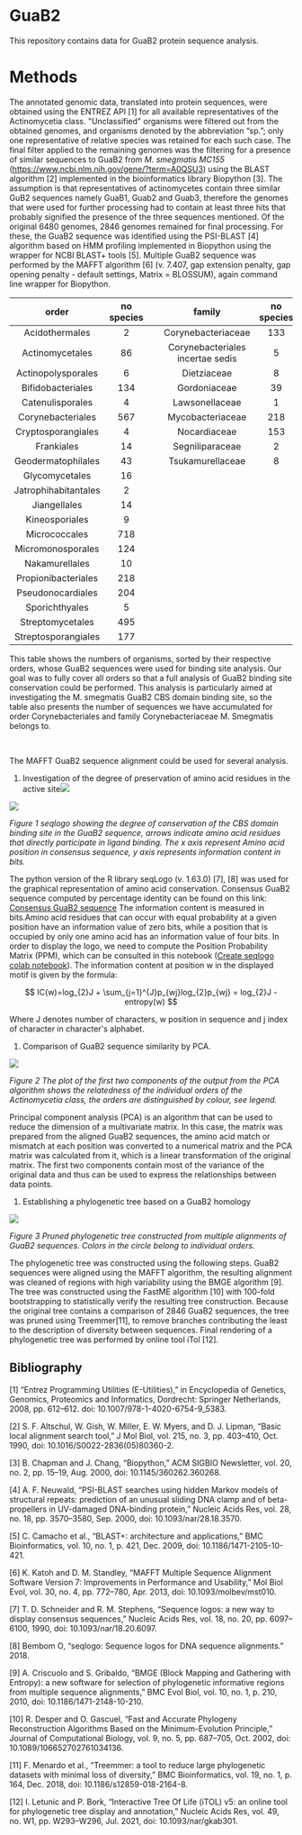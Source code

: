 # GuaB2
This repository contains data for GuaB2 protein sequence analysis.

# Methods

The annotated genomic data, translated into protein sequences, were obtained using the ENTREZ API  [1] for all available representatives of the Actinomycetia class. "Unclassified" organisms were filtered out from the obtained genomes, and organisms denoted by the abbreviation “sp.”; only one representative of relative species was retained for each such case. The final filter applied to the remaining genomes was the filtering  for a presence of similar sequences to GuaB2 from *M. smegmatis MC155* (https://www.ncbi.nlm.nih.gov/gene/?term=A0QSU3) using the BLAST algorithm [2] implemented in the bioinformatics library Biopython [3]. The assumption is that representatives of actinomycetes contain three similar GuB2 sequences namely GuaB1, Guab2 and Guab3, therefore the genomes that were used for further processing had to contain at least three hits that probably signified the presence of the three sequences mentioned. Of the original 6480 genomes, 2846 genomes remained for final processing. For these, the GuaB2 sequence was identified using the PSI-BLAST [4] algorithm based on HMM profiling implemented in Biopython using the wrapper for NCBI BLAST+ tools [5].  Multiple GuaB2 sequence was performed by the MAFFT algorithm [6] (v. 7.407, gap extension penalty, gap opening penalty - default settings, Matrix = BLOSSUM), again command line wrapper for Biopython.

|**order**|**no species**| |**family**|**no species**| |**genus**|**no species**|
| :-: | :-: | :- | :-: | :-: | :- | :-: | :-: |
|Acidothermales|2| |Corynebacteriaceae|133| |Hoyosella|5|
|Actinomycetales|86| |Corynebacteriales incertae sedis|5| |Mycobacterium|123|
|Actinopolysporales|6| |Dietziaceae|8| |Mycobacteroides|8|
|Bifidobacteriales|134| |Gordoniaceae|39| |Mycolicibacillus|2|
|Catenulisporales|4| |Lawsonellaceae|1| |Mycolicibacter|9|
|Corynebacteriales|567| |Mycobacteriaceae|218| |Mycolicibacterium|71|
|Cryptosporangiales|4| |Nocardiaceae|153| | | |
|Frankiales|14| |Segniliparaceae|2| | | |
|Geodermatophilales|43| |Tsukamurellaceae|8| | | |
|Glycomycetales|16| | | | | | |
|Jatrophihabitantales|2| | | | | | |
|Jiangellales|14| | | | | | |
|Kineosporiales|9| | | | | | |
|Micrococcales|718| | | | | | |
|Micromonosporales|124| | | | | | |
|Nakamurellales|10| | | | | | |
|Propionibacteriales|218| | | | | | |
|Pseudonocardiales|204| | | | | | |
|Sporichthyales|5| | | | | | |
|Streptomycetales|495| | | | | | |
|Streptosporangiales|177| | | | | | |

This table shows the numbers of organisms, sorted by their respective orders, whose GuaB2 sequences were used for binding site analysis. Our goal was to fully cover all orders so that a full analysis of GuaB2 binding site conservation could be performed. This analysis is particularly aimed at investigating the M. 
smegmatis GuaB2 CBS domain binding site, so the table also presents the number of sequences we have accumulated for order Corynebacteriales and family Corynebacteriaceae M. Smegmatis belongs to.


  
  <br>




The MAFFT GuaB2 sequence alignment could be used for several analysis.

1. Investigation of the degree of preservation of amino acid residues in the active site![](Aspose.Words.da738674-2570-4d85-9b35-ffd0b162fa95.001.png)

![](figures/logo_Guab2_Binding_Sites.png)

*Figure 1 seqlogo showing the degree of conservation of the CBS domain binding site in the GuaB2 sequence, arrows indicate amino acid residues that directly participate in ligand binding. The x axis represent Amino acid position in consensus sequence, y axis represents information content in bits.*

The python version of the R library seqLogo (v. 1.63.0) [7], [8] was used for the graphical representation of amino acid conservation. Consensus GuaB2 sequence computed by percentage identity can be found on this link: [Consensus GuaB2 sequence](data/all/Consensus_GuaB2_MAFFT_aligment.fasta)  The information content is measured in bits.Amino acid residues that can occur with equal probability at a given position have an information value of zero bits, while a position that is occupied by only one amino acid has an information value of four bits. In order to display the logo, we need to compute the Position Probability Matrix (PPM), which can be consulted in this notebook ([Create seqlogo colab notebook](https://colab.research.google.com/drive/1k_jFWg-pDz4aJW7baFWaSR2Ztzuj6lOH?usp=sharing)). The information content at position w in the displayed motif is given by the formula:

$$
IC(w)=log_{2}J + \sum_{j=1}^{J}p_{wj}log_{2}p_{wj} = log_{2}J - entropy(w)
$$

Where J denotes number of characters, w position in sequence and j index of character in character's alphabet.<br>



1. Comparison of GuaB2 sequence similarity by PCA.

![](figures/PCA_all.png)

*Figure 2 The plot of the first two components of the output from the PCA algorithm shows the relatedness of the individual orders of the Actinomycetia class, the orders are distinguished by colour, see legend.* 

Principal component analysis (PCA) is an algorithm that can be used to reduce the dimension of a multivariate matrix. In this case, the matrix was prepared from the aligned GuaB2 sequences, the amino acid match or mismatch at each position was converted to a numerical matrix and the PCA matrix was calculated from it, which is a linear transformation of the original matrix. The first two components contain most of the variance of the original data and thus can be used to express the relationships between data points.

1. Establishing a phylogenetic tree based on a GuaB2 homology

![](figures/Itol_tree_all_pruned200.png)

*Figure 3 Pruned phylogenetic tree constructed from multiple alignments of GuaB2 sequences. Colors in the circle belong to individual orders.*

The phylogenetic tree was constructed using the following steps. GuaB2 sequences were aligned using the MAFFT algorithm, the resulting alignment was cleaned of regions with high variability using the BMGE algorithm [9]. The tree was constructed using the FastME algorithm [10] with 100-fold bootstrapping to statistically verify the resulting tree construction. Because the original tree contains a comparison of 2846 GuaB2 sequences, the tree was pruned using Treemmer[11], to remove branches contributing the least to the description of diversity between sequences. Final rendering of a phylogenetic tree was performed by online tool iTol [12].

## Bibliography

[1]	“Entrez Programming Utilities (E-Utilities),” in Encyclopedia of Genetics, Genomics, Proteomics and Informatics, Dordrecht: Springer Netherlands, 2008, pp. 612–612. doi: 10.1007/978-1-4020-6754-9_5383.<br>

[2]	S. F. Altschul, W. Gish, W. Miller, E. W. Myers, and D. J. Lipman, “Basic local alignment search tool,” J Mol Biol, vol. 215, no. 3, pp. 403–410, Oct. 1990, doi: 10.1016/S0022-2836(05)80360-2.<br>

[3]	B. Chapman and J. Chang, “Biopython,” ACM SIGBIO Newsletter, vol. 20, no. 2, pp. 15–19, Aug. 2000, doi: 10.1145/360262.360268.<br>

[4]	A. F. Neuwald, “PSI-BLAST searches using hidden Markov models of structural repeats: prediction of an unusual sliding DNA clamp and of beta-propellers in UV-damaged DNA-binding protein,” Nucleic Acids Res, vol. 28, no. 18, pp. 3570–3580, Sep. 2000, doi: 10.1093/nar/28.18.3570.<br>

[5]	C. Camacho et al., “BLAST+: architecture and applications,” BMC Bioinformatics, vol. 10, no. 1, p. 421, Dec. 2009, doi: 10.1186/1471-2105-10-421.<br>

[6]	K. Katoh and D. M. Standley, “MAFFT Multiple Sequence Alignment Software Version 7: Improvements in Performance and Usability,” Mol Biol Evol, vol. 30, no. 4, pp. 772–780, Apr. 2013, doi: 10.1093/molbev/mst010.<br>

[7]	T. D. Schneider and R. M. Stephens, “Sequence logos: a new way to display consensus sequences,” Nucleic Acids Res, vol. 18, no. 20, pp. 6097–6100, 1990, doi: 10.1093/nar/18.20.6097.<br>

[8]	Bembom O, “seqlogo: Sequence logos for DNA sequence alignments.” 2018.<br>

[9]	A. Criscuolo and S. Gribaldo, “BMGE (Block Mapping and Gathering with Entropy): a new software for selection of phylogenetic informative regions from multiple sequence alignments,” BMC Evol Biol, vol. 10, no. 1, p. 210, 2010, doi: 10.1186/1471-2148-10-210.<br>

[10]	R. Desper and O. Gascuel, “Fast and Accurate Phylogeny Reconstruction Algorithms Based on the Minimum-Evolution Principle,” Journal of Computational Biology, vol. 9, no. 5, pp. 687–705, Oct. 2002, doi: 10.1089/106652702761034136.<br>

[11]	F. Menardo et al., “Treemmer: a tool to reduce large phylogenetic datasets with minimal loss of diversity,” BMC Bioinformatics, vol. 19, no. 1, p. 164, Dec. 2018, doi: 10.1186/s12859-018-2164-8.<br>

[12]	I. Letunic and P. Bork, “Interactive Tree Of Life (iTOL) v5: an online tool for phylogenetic tree display and annotation,” Nucleic Acids Res, vol. 49, no. W1, pp. W293–W296, Jul. 2021, doi: 10.1093/nar/gkab301.
 

